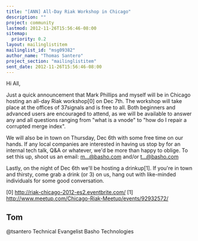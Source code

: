 ```yaml
---
title: "[ANN] All-Day Riak Workshop in Chicago"
description: ""
project: community
lastmod: 2012-11-26T15:56:46-08:00
sitemap:
  priority: 0.2
layout: mailinglistitem
mailinglist_id: "msg09382"
author_name: "Thomas Santero"
project_section: "mailinglistitem"
sent_date: 2012-11-26T15:56:46-08:00
---
```



Hi All,

Just a quick announcement that Mark Phillips and myself will be in Chicago
hosting an all-day Riak workshop[0] on Dec 7th. The workshop will take
place at the offices of 37signals and is free to all. Both beginners and
advanced users are encouraged to attend, as we will be available to answer
any and all questions ranging from "what is a vnode" to "how do I repair a
corrupted merge index".

We will also be in town on Thursday, Dec 6th with some free time on our
hands. If any local companies are interested in having us stop by for an
internal tech talk, Q&A or whatever, we'd be more than happy to oblige. To
set this up, shoot us an email: m...@basho.com and/or t...@basho.com

Lastly, on the night of Dec 6th we'll be hosting a drinkup[1]. If you're in
town and thirsty, come grab a drink (or 3) on us, hang out with like-minded
individuals for some good conversation.

[0] http://riak-chicago-2012-es2.eventbrite.com/
[1] http://www.meetup.com/Chicago-Riak-Meetup/events/92932572/

Tom
-- 
@tsantero 
Technical Evangelist
Basho Technologies
